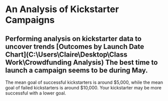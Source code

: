 # An Analysis of Kickstarter Campaigns
Performing analysis on kickstarter data to uncover trends
[Outcomes by Launch Date Chart](C:\Users\Claire\Desktop\Class Work\Crowdfunding Analysis)
The best time to launch a campaign seems to be during May.
---
The mean goal of successful kickstarters is around $5,000, while the mean goal of failed kickstarters is around $10,000. Your kickstarter may be more successful with a lower goal. 
